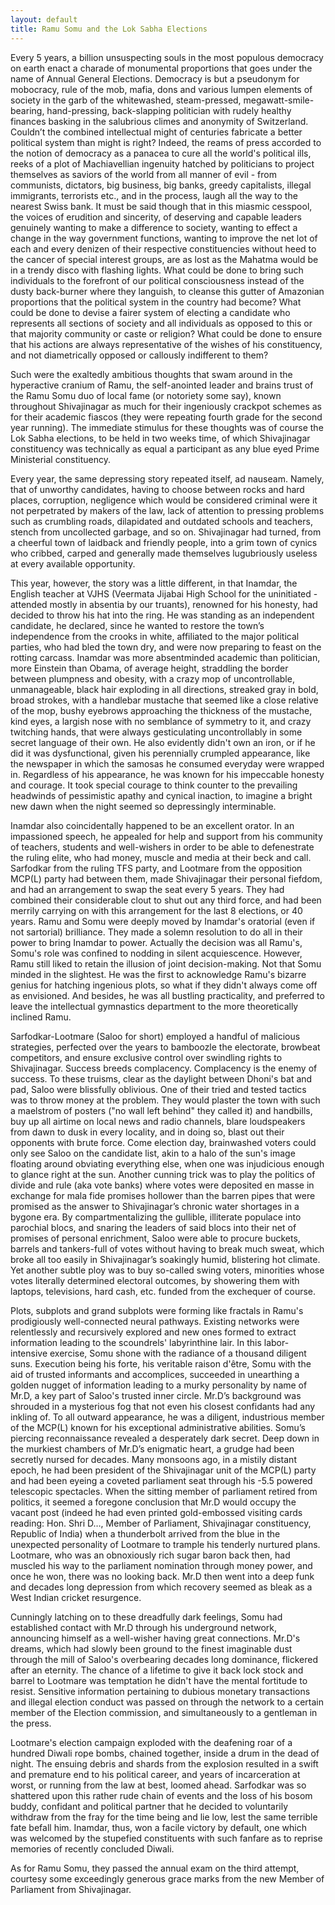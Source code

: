 ```yaml
---
layout: default
title: Ramu Somu and the Lok Sabha Elections
---
```


Every 5 years, a billion unsuspecting souls in the most populous democracy on earth enact a charade of monumental proportions that goes under the name of Annual General Elections. Democracy is but a pseudonym for mobocracy, rule of the mob, mafia, dons and various lumpen elements of society in the garb of the whitewashed, steam-pressed, megawatt-smile-bearing, hand-pressing, back-slapping politician with rudely healthy finances basking in the salubrious climes and anonymity of Switzerland. Couldn’t the combined intellectual might of centuries fabricate a better political system than might is right? Indeed, the reams of press accorded to the notion of democracy as a panacea to cure all the world's political ills, reeks of a plot of Machiavellian ingenuity hatched by politicians to project themselves as saviors of the world from all manner of evil - from communists, dictators, big business, big banks, greedy capitalists, illegal immigrants, terrorists etc., and in the process, laugh all the way to the nearest Swiss bank. It must be said though that in this miasmic cesspool, the voices of erudition and sincerity, of deserving and capable leaders genuinely wanting to make a difference to society, wanting to effect a change in the way government functions, wanting to improve the net lot of each and every denizen of their respective constituencies without heed to the cancer of special interest groups, are as lost as the Mahatma would be in a trendy disco with flashing lights. What could be done to bring such individuals to the forefront of our political consciousness instead of the dusty back-burner where they languish, to cleanse this gutter of Amazonian proportions that the political system in the country had become? What could be done to devise a fairer system of electing a candidate who represents all sections of society and all individuals as opposed to this or that majority community or caste or religion? What could be done to ensure that his actions are always representative of the wishes of his constituency, and not diametrically opposed or callously indifferent to them?

Such were the exaltedly ambitious thoughts that swam around in the hyperactive cranium of Ramu, the self-anointed leader and brains trust of the Ramu Somu duo of local fame (or notoriety some say), known throughout Shivajinagar as much for their ingeniously crackpot schemes as for their academic fiascos (they were repeating fourth grade for the second year running). The immediate stimulus for these thoughts was of course the Lok Sabha elections, to be held in two weeks time, of which Shivajinagar constituency was technically as equal a participant as any blue eyed Prime Ministerial constituency. 

Every year, the same depressing story repeated itself, ad nauseam. Namely, that of unworthy candidates, having to choose between rocks and hard places, corruption, negligence which would be considered criminal were it not perpetrated by makers of the law, lack of attention to pressing problems such as crumbling roads, dilapidated and outdated schools and teachers, stench from uncollected garbage, and so on. Shivajinagar had turned, from a cheerful town of laidback and friendly people, into a grim town of cynics who cribbed, carped and generally made themselves lugubriously useless at every available opportunity.

This year, however, the story was a little different, in that Inamdar, the English teacher at VJHS (Veermata Jijabai High School for the uninitiated - attended mostly in absentia by our truants), renowned for his honesty, had decided to throw his hat into the ring. He was standing as an independent candidate, he declared, since he wanted to restore the town’s independence from the crooks in white, affiliated to the major political parties, who had bled the town dry, and were now preparing to feast on the rotting carcass. Inamdar was more absentminded academic than politician, more Einstein than Obama, of average height, straddling the border between plumpness and obesity, with a crazy mop of uncontrollable, unmanageable, black hair exploding in all directions, streaked gray in bold, broad strokes, with a handlebar mustache that seemed like a close relative of the mop, bushy eyebrows approaching the thickness of the mustache, kind eyes, a largish nose with no semblance of symmetry to it, and crazy twitching hands, that were always gesticulating uncontrollably in some secret language of their own.  He also evidently didn't own an iron, or if he did it was dysfunctional, given his perennially crumpled appearance, like the newspaper in which the samosas he consumed everyday were wrapped in. Regardless of his appearance, he was known for his impeccable honesty and courage. It took special courage to think counter to the prevailing headwinds of pessimistic apathy and cynical inaction, to imagine a bright new dawn when the night seemed so depressingly interminable. 

Inamdar also coincidentally happened to be an excellent orator. In an impassioned speech, he appealed for help and support from his community of teachers, students and well-wishers in order to be able to defenestrate the ruling elite, who had money, muscle and media at their beck and call. Sarfodkar from the ruling TFS party, and Lootmare from the opposition MCP(L) party had between them, made Shivajinagar their personal fiefdom, and had an arrangement to swap the seat every 5 years. They had combined their considerable clout to shut out any third force, and had been merrily carrying on with this arrangement for the last 8 elections, or 40 years. Ramu and Somu were deeply moved by Inamdar's oratorial (even if not sartorial) brilliance. They made a solemn resolution to do all in their power to bring Inamdar to power. Actually the decision was all Ramu's, Somu's role was confined to nodding in silent acquiescence. However, Ramu still liked to retain the illusion of joint decision-making. Not that Somu minded in the slightest. He was the first to acknowledge Ramu's bizarre genius for hatching ingenious plots, so what if they didn't always come off as envisioned. And besides, he was all bustling practicality, and preferred to leave the intellectual gymnastics department to the more theoretically inclined Ramu.

Sarfodkar-Lootmare (Saloo for short) employed a handful of malicious strategies, perfected over the years to bamboozle the electorate, browbeat competitors, and ensure exclusive control over swindling rights to Shivajinagar. Success breeds complacency. Complacency is the enemy of success. To these truisms, clear as the daylight between Dhoni's bat and pad, Saloo were blissfully oblivious. One of their tried and tested tactics was to throw money at the problem. They would plaster the town with such a maelstrom of posters ("no wall left behind" they called it) and handbills, buy up all airtime on local news and radio channels, blare loudspeakers from dawn to dusk in every locality, and in doing so, blast out their opponents with brute force. Come election day, brainwashed voters could only see Saloo on the candidate list, akin to a halo of the sun's image floating around obviating everything else, when one was injudicious enough to glance right at the sun. Another cunning trick was to play the politics of divide and rule (aka vote banks) where votes were deposited en masse in exchange for mala fide promises hollower than the barren pipes that were promised as the answer to Shivajinagar’s chronic water shortages in a bygone era. By compartmentalizing the gullible, illiterate populace into parochial blocs, and snaring the leaders of said blocs into their net of promises of personal enrichment, Saloo were able to procure buckets, barrels and tankers-full of votes without having to break much sweat, which broke all too easily in Shivajinagar’s soakingly humid, blistering hot climate. Yet another subtle ploy was to buy so-called swing voters, minorities whose votes literally determined electoral outcomes, by showering them with laptops, televisions, hard cash, etc. funded from the exchequer of course.

Plots, subplots and grand subplots were forming like fractals in Ramu's prodigiously well-connected neural pathways. Existing networks were relentlessly and recursively explored and new ones formed to extract information leading to the scoundrels' labyrinthine lair. In this labor-intensive exercise, Somu shone with the radiance of a thousand diligent suns. Execution being his forte, his veritable raison d'être, Somu with the aid of trusted informants and accomplices, succeeded in unearthing a golden nugget of information leading to a murky personality by name of Mr.D, a key part of Saloo's trusted inner circle. Mr.D’s background was shrouded in a mysterious fog that not even his closest confidants had any inkling of. To all outward appearance, he was a diligent, industrious member of the MCP(L) known for his exceptional administrative abilities. Somu’s piercing reconnaissance revealed a desperately dark secret. Deep down in the murkiest chambers of Mr.D’s enigmatic heart, a grudge had been secretly nursed for decades. Many monsoons ago, in a mistily distant epoch, he had been president of the Shivajinagar unit of the MCP(L) party and had been eyeing a coveted parliament seat through his -5.5 powered telescopic spectacles. When the sitting member of parliament retired from politics, it seemed a foregone conclusion that Mr.D would occupy the vacant post (indeed he had even printed gold-embossed visiting cards reading: Hon. Shri D…, Member of Parliament, Shivajinagar constituency, Republic of India) when a thunderbolt arrived from the blue in the unexpected personality of Lootmare to trample his tenderly nurtured plans. Lootmare, who was an obnoxiously rich sugar baron back then, had muscled his way to the parliament nomination through money power, and once he won, there was no looking back. Mr.D then went into a deep funk and decades long depression from which recovery seemed as bleak as a West Indian cricket resurgence.

Cunningly latching on to these dreadfully dark feelings, Somu had established contact with Mr.D through his underground network, announcing himself as a well-wisher having great connections. Mr.D's dreams, which had slowly been ground to the finest imaginable dust through the mill of Saloo's overbearing decades long dominance, flickered after an eternity. The chance of a lifetime to give it back lock stock and barrel to Lootmare was temptation he didn't have the mental fortitude to resist. Sensitive information pertaining to dubious monetary transactions and illegal election conduct was passed on through the network to a certain member of the Election commission, and simultaneously to a gentleman in the press.

Lootmare's election campaign exploded with the deafening roar of a hundred Diwali rope bombs, chained together, inside a drum in the dead of night. The ensuing debris and shards from the explosion resulted in a swift and premature end to his political career, and years of incarceration at worst, or running from the law at best, loomed ahead. Sarfodkar was so shattered upon this rather rude chain of events and the loss of his bosom buddy, confidant and political partner that he decided to voluntarily withdraw from the fray for the time being and lie low, lest the same terrible fate befall him. Inamdar, thus, won a facile victory by default, one which was welcomed by the stupefied constituents with such fanfare as to reprise memories of recently concluded Diwali.

As for Ramu Somu, they passed the annual exam on the third attempt, courtesy some exceedingly generous grace marks from the new Member of Parliament from Shivajinagar. 


